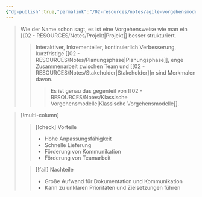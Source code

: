 ```yaml
---
{"dg-publish":true,"permalink":"/02-resources/notes/agile-vorgehensmodelle/","tags":["projektmanagement"]}
---
```


> Wie der Name schon sagt, es ist eine Vorgehensweise  wie man ein [[02 - RESOURCES/Notes/Projekt\|Projekt]] besser strukturiert.
>>Interaktiver, Inkrementeller, kontinuierlich Verbesserung, kurzfristige [[02 - RESOURCES/Notes/Planungsphase\|Planungsphase]], enge Zusammenarbeit zwischen Team und [[02 - RESOURCES/Notes/Stakeholder\|Stakeholder]]n sind Merkmalen davon.
>>>Es ist genau das gegenteil von [[02 - RESOURCES/Notes/Klassische Vorgehensmodelle\|Klassische Vorgehensmodelle]].

>[!multi-column]
> 
> >[!check] Vorteile
> > - Hohe Anpassungsfähigkeit
> >- Schnelle Lieferung
> >- Förderung von Kommunikation
> >- Förderung von Teamarbeit
> 
>>[!fail] Nachteile
>> - Große Aufwand für Dokumentation und Kommunikation
>>- Kann zu unklaren Prioritäten und Zielsetzungen führen

